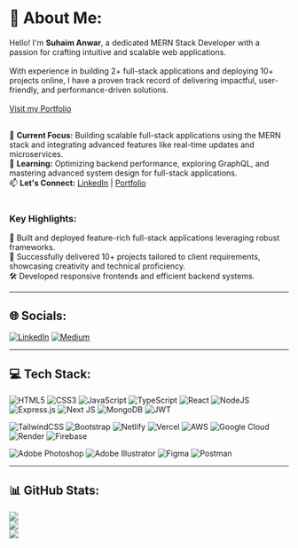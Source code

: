 # 💫 About Me:
Hello! I'm **Suhaim Anwar**, a dedicated MERN Stack Developer with a passion for crafting intuitive and scalable web applications. <br>  
With experience in building 2+ full-stack applications and deploying 10+ projects online, I have a proven track record of delivering impactful, user-friendly, and performance-driven solutions. <br>
<br>
[Visit my Portfolio](https://suhaimanwar.vercel.app/)
<br><br>


🔭 **Current Focus:** Building scalable full-stack applications using the MERN stack and integrating advanced features like real-time updates and microservices.<br>
🌱 **Learning:** Optimizing backend performance, exploring GraphQL, and mastering advanced system design for full-stack applications.<br>
📫 **Let's Connect:** [LinkedIn](https://www.linkedin.com/in/suhaimanwar/) | [Portfolio](https://suhaimanwar.vercel.app/)<br><br>

### Key Highlights:
🌟 Built and deployed feature-rich full-stack applications leveraging robust frameworks.<br>
🚀 Successfully delivered 10+ projects tailored to client requirements, showcasing creativity and technical proficiency.<br>
🛠 Developed responsive frontends and efficient backend systems.<br>

---

## 🌐 Socials:
[![LinkedIn](https://img.shields.io/badge/LinkedIn-%230077B5.svg?style=for-the-badge&logo=linkedin&logoColor=white)](https://www.linkedin.com/in/suhaimanwar/) [![Medium](https://img.shields.io/badge/Medium-12100E?style=for-the-badge&logo=medium&logoColor=white)](https://medium.com/@suhaimanwar)

---

## 💻 Tech Stack:
![HTML5](https://img.shields.io/badge/html5-%23E34F26.svg?style=for-the-badge&logo=html5&logoColor=white) 
![CSS3](https://img.shields.io/badge/css3-%231572B6.svg?style=for-the-badge&logo=css3&logoColor=white) 
![JavaScript](https://img.shields.io/badge/javascript-%23323330.svg?style=for-the-badge&logo=javascript&logoColor=%23F7DF1E) 
![TypeScript](https://img.shields.io/badge/typescript-%23007ACC.svg?style=for-the-badge&logo=typescript&logoColor=white) 
![React](https://img.shields.io/badge/react-%2320232a.svg?style=for-the-badge&logo=react&logoColor=%2361DAFB) 
![NodeJS](https://img.shields.io/badge/node.js-6DA55F?style=for-the-badge&logo=node.js&logoColor=white) 
![Express.js](https://img.shields.io/badge/express.js-%23404d59.svg?style=for-the-badge&logo=express&logoColor=%2361DAFB) 
![Next JS](https://img.shields.io/badge/Next-black?style=for-the-badge&logo=next.js&logoColor=white) 
![MongoDB](https://img.shields.io/badge/MongoDB-%234ea94b.svg?style=for-the-badge&logo=mongodb&logoColor=white) 
![JWT](https://img.shields.io/badge/JWT-black?style=for-the-badge&logo=JSON%20web%20tokens) 

![TailwindCSS](https://img.shields.io/badge/tailwindcss-%2338B2AC.svg?style=for-the-badge&logo=tailwind-css&logoColor=white) 
![Bootstrap](https://img.shields.io/badge/bootstrap-%238511FA.svg?style=for-the-badge&logo=bootstrap&logoColor=white) 
![Netlify](https://img.shields.io/badge/netlify-%23000000.svg?style=for-the-badge&logo=netlify&logoColor=#00C7B7) 
![Vercel](https://img.shields.io/badge/vercel-%23000000.svg?style=for-the-badge&logo=vercel&logoColor=white) 
![AWS](https://img.shields.io/badge/AWS-%23FF9900.svg?style=for-the-badge&logo=amazon-aws&logoColor=white) 
![Google Cloud](https://img.shields.io/badge/GoogleCloud-%234285F4.svg?style=for-the-badge&logo=google-cloud&logoColor=white) 
![Render](https://img.shields.io/badge/Render-%46E3B7.svg?style=for-the-badge&logo=render&logoColor=white) 
![Firebase](https://img.shields.io/badge/firebase-%23039BE5.svg?style=for-the-badge&logo=firebase) 

![Adobe Photoshop](https://img.shields.io/badge/adobe%20photoshop-%2331A8FF.svg?style=for-the-badge&logo=adobe%20photoshop&logoColor=white) 
![Adobe Illustrator](https://img.shields.io/badge/adobe%20illustrator-%23FF9A00.svg?style=for-the-badge&logo=adobe%20illustrator&logoColor=white) 
![Figma](https://img.shields.io/badge/figma-%23F24E1E.svg?style=for-the-badge&logo=figma&logoColor=white) 
![Postman](https://img.shields.io/badge/Postman-FF6C37?style=for-the-badge&logo=postman&logoColor=white)

---

## 📊 GitHub Stats:
![](https://github-readme-stats.vercel.app/api?username=suhaimanwar&theme=dark&hide_border=false&include_all_commits=true&count_private=true)<br/>
![](https://github-readme-streak-stats.herokuapp.com/?user=suhaimanwar&theme=dark&hide_border=false)<br/>
![](https://github-readme-stats.vercel.app/api/top-langs/?username=suhaimanwar&theme=dark&hide_border=false&include_all_commits=true&count_private=true&layout=compact)

